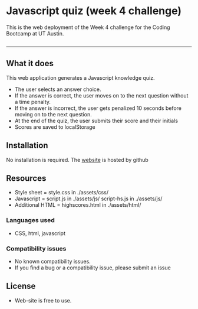# Javascript quiz (week 4 challenge)
This is the web deployment of the Week 4 challenge for the Coding Bootcamp at UT Austin.

[![Screenshot of the deployed web site][screenshot]][1]

## What it does
This web application generates a Javascript knowledge quiz. 
- The user selects an answer choice.
- If the answer is correct, the user moves on to the next question without a time penalty.
- If the answer is incorrect, the user gets penalized 10 seconds before moving on to the next question.
- At the end of the quiz, the user submits their score and their initials 
- Scores are saved to localStorage

## Installation
No installation is required. 
The [website][1] is hosted by github 

## Resources
- Style sheet  = style.css in ./assets/css/
- Javascript  = script.js in ./assets/js/
                script-hs.js in ./assets/js/
- Additional HTML = highscores.html in ./assets/html/

### Languages used
- CSS, html, javascript

### Compatibility issues
- No known compatibility issues.
- If you find a bug or a compatibility issue, please submit an issue

## License
- Web-site is free to use. 


[1]: https://mambru82.github.io/password_generator/
[screenshot]: ./assets/images/quiz_screenshot.png